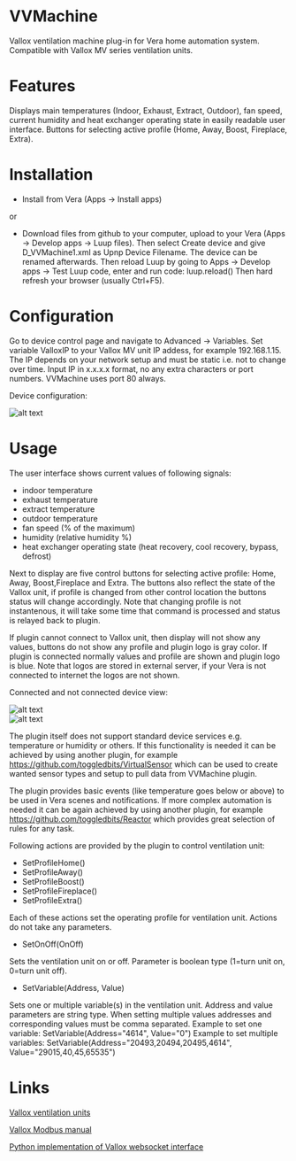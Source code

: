 # VVMachine
Vallox ventilation machine plug-in for Vera home automation system. Compatible with Vallox MV series ventilation units.

# Features
Displays main temperatures (Indoor, Exhaust, Extract, Outdoor), fan speed, current humidity and heat exchanger operating state in easily readable user interface. Buttons for selecting active profile (Home, Away, Boost, Fireplace, Extra).

# Installation
- Install from Vera (Apps -> Install apps)

or

- Download files from github to your computer, upload to your Vera (Apps -> Develop apps -> Luup files). Then select Create device and give D_VVMachine1.xml as Upnp Device Filename. The device can be renamed afterwards. Then reload Luup by going to Apps -> Develop apps -> Test Luup code, enter and run code: luup.reload() Then hard refresh your browser (usually Ctrl+F5).

# Configuration
Go to device control page and navigate to Advanced -> Variables. 
Set variable ValloxIP to your Vallox MV unit IP addess, for example 192.168.1.15. The IP depends on your network setup and must be static i.e. not to change over time. Input IP in x.x.x.x format, no any extra characters or port numbers. VVMachine uses port 80 always.

Device configuration:

![alt text](https://sqjeeq.am.files.1drv.com/y4m0qxMLJzkxtwMdTMzuVZI60y3OIg7ArgFP0cT4NAdRIaewPhQcLVjkDIG-LybdfrAhyUxAOnLQLH2VEx_3LRS4GvS7UMcV8UaIwRUTpLqPAx5eaJ2wFtC-TJfoQsK0oOF-6WvvRmQHXRr4Se75lHVKJdi4ViX5W2l_pKYFXRIwZHIkDRjwaXfhz6A8nQiqNWlsXECXyIYcqN-TAx4DzP5xg)

# Usage
The user interface shows current values of following signals:
- indoor temperature
- exhaust temperature
- extract temperature
- outdoor temperature
- fan speed (% of the maximum)
- humidity (relative humidity %)
- heat exchanger operating state (heat recovery, cool recovery, bypass, defrost)

Next to display are five control buttons for selecting active profile: Home, Away, Boost,Fireplace and Extra.
The buttons also reflect the state of the Vallox unit, if profile is changed from other control location the buttons status will change accordingly. Note that changing profile is not instantenous, it will take some time that command is processed and status is relayed back to plugin.

If plugin cannot connect to Vallox unit, then display will not show any values, buttons do not show any profile and plugin logo is gray color. If plugin is connected normally values and profile are shown and plugin logo is blue. Note that logos are stored in external server, if your Vera is not connected to internet the logos are not shown.

Connected and not connected device view:

![alt text](
https://rgi8eq.am.files.1drv.com/y4m4F4ZmC62eo5D7XNl3vKEsDpFuwS9O78LR9nOkmlFaDzKt39D5GoY-M6dDD4nVm8405IEX024SmdVOhNfDIZlQFA-QakLAuknKXrBe-CF2fF1AWv0qbZkmLzz7RQ1xoAK-hl_ACPDHJ4x0Zus-G3vySQQCy6_aceB-jovlZiuG9r-nkrCZx3L2hNub5ypQVu6oQ13GGI57swRPT7rps5QDA)   
![alt text](https://sqjfeq.am.files.1drv.com/y4mHsuuUko7DCnRtbX4T5V-kn49ls4mEFEbUH4YfCY1uIikNDpfdIfwT-qLEbLLpSG2Ackw8FPoSvazkOZV7dcdGgXoUQkZzB4XP1iKOgi1-eimpAuOhDI_X67u5zTn8BGQXg_gyfZX_r8LTq5gyv17c_Y6yFUDBeSNoTX7pBRNZPhoOErJEuVwNgJz76FtEEqqoDmhkNLNu7siZVD5jvqALw)

The plugin itself does not support standard device services e.g. temperature or humidity or others. If this functionality is needed it can be achieved by using another plugin, for example https://github.com/toggledbits/VirtualSensor which can be used to create wanted sensor types and setup to pull data from VVMachine plugin.

The plugin provides basic events (like temperature goes below or above) to be used in Vera scenes and notifications. If more complex automation is needed it can be again achieved by using another plugin, for example https://github.com/toggledbits/Reactor which provides great selection of rules for any task.

Following actions are provided by the plugin to control ventilation unit:
- SetProfileHome()
- SetProfileAway()
- SetProfileBoost()
- SetProfileFireplace()
- SetProfileExtra()

Each of these actions set the operating profile for ventilation unit. Actions do not take any parameters.

- SetOnOff(OnOff)

Sets the ventilation unit on or off. Parameter is boolean type (1=turn unit on, 0=turn unit off).

- SetVariable(Address, Value)

Sets one or multiple variable(s) in the ventilation unit. Address and value parameters are string type. When setting multiple values addresses and corresponding values must be comma separated.
Example to set one variable: SetVariable(Address="4614", Value="0")
Example to set multiple variables: SetVariable(Address="20493,20494,20495,4614", Value="29015,40,45,65535")



# Links
[Vallox ventilation units](https://www.vallox.com/en/products/vallox_ventilation_units.html)

[Vallox Modbus manual](https://www.vallox.com/files/1092/Manual_Modbus_ENG_20190215_PRINT.pdf)

[Python implementation of Vallox websocket interface](https://github.com/yozik04/vallox_websocket_api)

